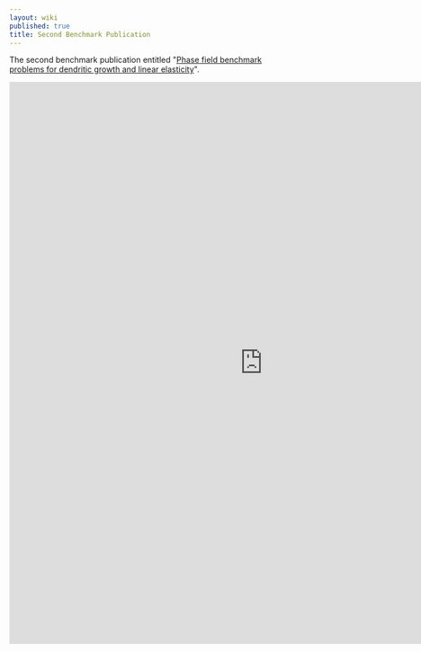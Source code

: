 ```yaml
---
layout: wiki
published: true
title: Second Benchmark Publication
---
```

The second benchmark publication entitled "[Phase field benchmark problems for dendritic growth and linear elasticity](https://doi.org/10.1016/j.commatsci.2018.03.015)".

<iframe width="900" height="1000" src="https://www.sciencedirect.com/science/article/pii/S092702561830168X?via%3Dihub" frameborder="0" allowfullscreen></iframe>
